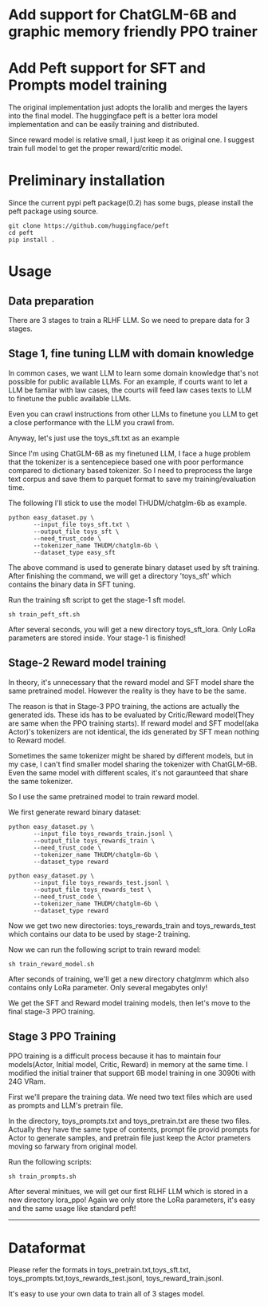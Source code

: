 # Add support for ChatGLM-6B and graphic memory friendly PPO trainer

# Add Peft support for SFT and Prompts model training

The original implementation just adopts the loralib and merges the layers into the final model. The huggingface peft is a better lora model implementation and can be easily training and distributed.

Since reward model is relative small, I just keep it as original one. I suggest train full model to get the proper reward/critic model.

# Preliminary installation
Since the current pypi peft package(0.2) has some bugs, please install the peft package using source.
```
git clone https://github.com/huggingface/peft
cd peft
pip install .
```

# Usage

## Data preparation
There are 3 stages to train a RLHF LLM. So we need to prepare data for 3 stages.

## Stage 1, fine tuning LLM with domain knowledge

In common cases, we want LLM to learn some domain knowledge that's not possible for public available LLMs. For an example, if courts want to let a LLM be familar with law cases, the courts will feed law cases texts to LLM to finetune the public available LLMs.

Even you can crawl instructions from other LLMs to finetune you LLM to get a close performance with the LLM you crawl from.

Anyway, let's just use the toys_sft.txt as an example

Since I'm using ChatGLM-6B as my finetuned LLM, I face a huge problem that the tokenizer is a sentencepiece based one with poor performance compared to dictionary based tokenizer. So I need to preprocess the large text corpus and save them to parquet format to save my training/evaluation time.

The following I'll stick to use the model THUDM/chatglm-6b as example. 

```
python easy_dataset.py \
       --input_file toys_sft.txt \
       --output_file toys_sft \
       --need_trust_code \
       --tokenizer_name THUDM/chatglm-6b \
       --dataset_type easy_sft
```
The above command is used to generate binary dataset used by sft training.  After finishing the command, we will get a directory 'toys_sft' which contains the binary data in SFT tuning.

Run the training sft script to get the stage-1 sft model.
```
sh train_peft_sft.sh
```

After several seconds, you will get a new directory toys_sft_lora.  Only LoRa parameters are stored inside. Your stage-1 is finished!

## Stage-2 Reward model training

In theory, it's unnecessary that the reward model and SFT model share the same pretrained model. However the reality is they have to be the same.

The reason is that in Stage-3  PPO training, the actions are actually the generated ids. These ids has to be evaluated by Critic/Reward model(They are same when the PPO training starts). If reward model and SFT model(aka Actor)'s tokenizers are not identical, the ids generated by SFT mean nothing to Reward model.

Sometimes the same tokenizer might be shared by different models, but in my case, I can't find smaller model sharing the tokenizer with ChatGLM-6B. Even the same model with different scales, it's not garaunteed that share the same tokenizer. 

So I use the same pretrained model to train reward model. 

We first generate reward binary dataset:
```
python easy_dataset.py \
       --input_file toys_rewards_train.jsonl \
       --output_file toys_rewards_train \
       --need_trust_code \
       --tokenizer_name THUDM/chatglm-6b \
       --dataset_type reward
```
```
python easy_dataset.py \
       --input_file toys_rewards_test.jsonl \
       --output_file toys_rewards_test \
       --need_trust_code \
       --tokenizer_name THUDM/chatglm-6b \
       --dataset_type reward
```

Now we get two new directories: toys_rewards_train and toys_rewards_test which contains our data to be used by stage-2 training.

Now we can run the following script to train reward model:
```
sh train_reward_model.sh
```

After seconds of training, we'll get a new directory chatglmrm which also contains only LoRa parameter. Only several megabytes only!

We get the SFT and Reward model training models, then let's move to the final stage-3 PPO training.

## Stage 3 PPO Training

PPO training is a difficult process because it has to maintain four models(Actor, Initial model, Critic, Reward) in memory at the same time. I modified the initial trainer that support 6B model training in one 3090ti with 24G VRam.

First we'll prepare the training data. We need two text files which are used as prompts and LLM's pretrain file.

In the directory, toys_prompts.txt and toys_pretrain.txt are these two files. Actually they have the same type of contents, prompt file provid prompts for Actor to generate samples, and pretrain file just keep the Actor prameters moving so farwary from original model.

Run the following scripts:
```
sh train_prompts.sh
```

After several minitues, we will get our first RLHF LLM which is stored in a new directory lora_ppo! Again we only store the LoRa parameters, it's easy and the same usage like standard peft!


---

# Dataformat
Please refer the formats in toys_pretrain.txt,toys_sft.txt, toys_prompts.txt,toys_rewards_test.jsonl, toys_reward_train.jsonl.

It's easy to use your own data to train all of 3 stages model. 
